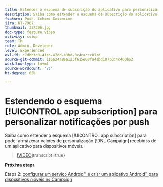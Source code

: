 ```yaml
---
title: Estender o esquema de subscrição do aplicativo para personalizar notificações por push
description: Saiba como estender o esquema de subscrição do aplicativo para armazenar valores de personalização que o Campaign recebe de um aplicativo para dispositivos móveis.
feature: Push, Schema Extension
jira: KT-7967
thumbnail: 327306.jpg
doc-type: feature video
activity: setup
team: TM
role: Admin, Developer
level: Experienced
exl-id: c7dbb3c0-41eb-47dd-93bd-3c4caccc07ad
source-git-commit: 116a24a8aa123f615e08fa4ebd187b3c4c460ba2
workflow-type: tm+mt
source-wordcount: '73'
ht-degree: 65%

---
```


# Estendendo o esquema [!UICONTROL app subscription] para personalizar notificações por push

Saiba como estender o esquema [!UICONTROL app subscription] para poder armazenar valores de personalização [!DNL Campaign] recebidos de um aplicativo para dispositivos móveis.

>[!VIDEO](https://video.tv.adobe.com/v/3445557?quality=12&learn=on&captions=por_br){transcript=true}

**Próxima etapa**

Etapa 2: [configurar um serviço Android™ e criar um aplicativo Android™ para dispositivos móveis no Campaign](/help/tutorial-get-started-with-push-notifications-for-android/configure-an-android-service-in-campaign.md)
